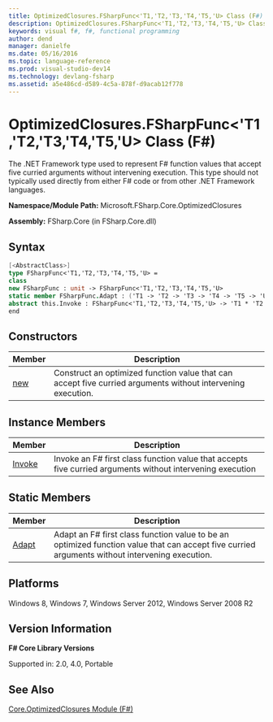 ```yaml
---
title: OptimizedClosures.FSharpFunc<'T1,'T2,'T3,'T4,'T5,'U> Class (F#)
description: OptimizedClosures.FSharpFunc<'T1,'T2,'T3,'T4,'T5,'U> Class (F#)
keywords: visual f#, f#, functional programming
author: dend
manager: danielfe
ms.date: 05/16/2016
ms.topic: language-reference
ms.prod: visual-studio-dev14
ms.technology: devlang-fsharp
ms.assetid: a5e486cd-d589-4c5a-878f-d9acab12f778
---
```


# OptimizedClosures.FSharpFunc<'T1,'T2,'T3,'T4,'T5,'U> Class (F#)

The .NET Framework type used to represent F# function values that accept five curried arguments without intervening execution. This type should not typically used directly from either F# code or from other .NET Framework languages.

**Namespace/Module Path:** Microsoft.FSharp.Core.OptimizedClosures

**Assembly:** FSharp.Core (in FSharp.Core.dll)


## Syntax

```fsharp
[<AbstractClass>]
type FSharpFunc<'T1,'T2,'T3,'T4,'T5,'U> =
class
new FSharpFunc : unit -> FSharpFunc<'T1,'T2,'T3,'T4,'T5,'U>
static member FSharpFunc.Adapt : ('T1 -> 'T2 -> 'T3 -> 'T4 -> 'T5 -> 'U) -> FSharpFunc<'T1,'T2,'T3,'T4,'T5,'U>
abstract this.Invoke : FSharpFunc<'T1,'T2,'T3,'T4,'T5,'U> -> 'T1 * 'T2 * 'T3 * 'T4 * 'T5 -> 'U
end
```

## Constructors

|Member|Description|
|------|-----------|
|[new](https://msdn.microsoft.com/library/157c9690-3ae4-46e8-861c-ac62609a1260)|Construct an optimized function value that can accept five curried arguments without intervening execution.|

## Instance Members

|Member|Description|
|------|-----------|
|[Invoke](https://msdn.microsoft.com/library/f0e772d3-ebcc-43af-a255-acbd4b846dc8)|Invoke an F# first class function value that accepts five curried arguments without intervening execution|

## Static Members

|Member|Description|
|------|-----------|
|[Adapt](https://msdn.microsoft.com/library/0259033d-62ec-4f52-9f05-d9c30e912e7c)|Adapt an F# first class function value to be an optimized function value that can accept five curried arguments without intervening execution.|

## Platforms
Windows 8, Windows 7, Windows Server 2012, Windows Server 2008 R2

## Version Information
**F# Core Library Versions**

Supported in: 2.0, 4.0, Portable

## See Also
[Core.OptimizedClosures Module &#40;F&#35;&#41;](Core.OptimizedClosures-Module-%5BFSharp%5D.md)
